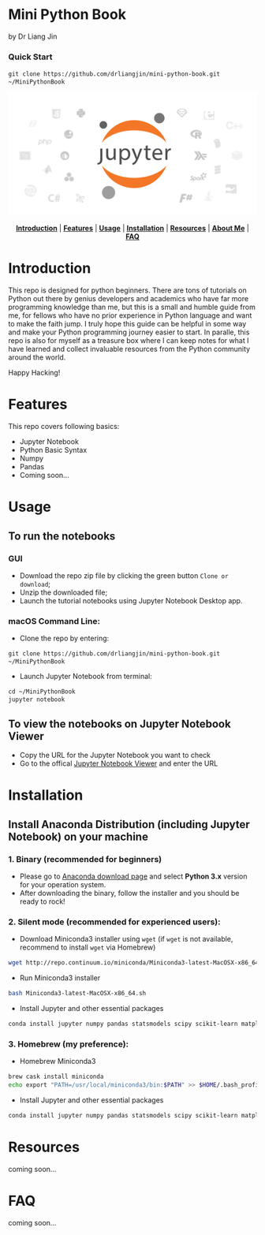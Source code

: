 # Mini Python Book
by Dr Liang Jin

### Quick Start
```shell
git clone https://github.com/drliangjin/mini-python-book.git ~/MiniPythonBook
```

<p align="center"><img src="/doc/image/jupyter.png" alt="jupyter"/></p>
<p align="center">
  <b><a href="#introduction">Introduction</a></b>
  |
  <b><a href="#features">Features</a></b>
  |
  <b><a href="#usage">Usage</a></b>
  |
  <b><a href="#installation">Installation</a></b>
  |
  <b><a href="#resources">Resources</a></b>
  |
  <b><a href="https://sites.google.com/site/drliangjin/">About Me</a></b>  
  |
  <b><a href="#features">FAQ</a></b>  
</p>

# Introduction
This repo is designed for python beginners. There are tons of tutorials on Python out there by genius developers and academics who have far more programming knowledge than me, but this is a small and humble guide from me, for fellows who have no prior experience in Python language and want to make the faith jump. I truly hope this guide can be helpful in some way and make your Python programming journey easier to start. In paralle, this repo is also for myself as a treasure box where I can keep notes for what I have learned and collect invaluable resources from the Python community around the world.

Happy Hacking!

# Features
This repo covers following basics:
- Jupyter Notebook
- Python Basic Syntax
- Numpy
- Pandas
- Coming soon...

# Usage
## To run the notebooks
### GUI
- Download the repo zip file by clicking the green button `Clone or download`;
- Unzip the downloaded file;
- Launch the tutorial notebooks using Jupyter Notebook Desktop app.
### macOS Command Line:
- Clone the repo by entering:
```shell
git clone https://github.com/drliangjin/mini-python-book.git ~/MiniPythonBook
```
- Launch Jupyter Notebook from terminal:
```shell
cd ~/MiniPythonBook
jupyter notebook
```
## To view the notebooks on Jupyter Notebook Viewer
- Copy the URL for the Jupyter Notebook you want to check
- Go to the offical [Jupyter Notebook Viewer](https://nbviewer.jupyter.org/) and enter the URL

# Installation
## Install Anaconda Distribution (including Jupyter Notebook) on your machine
### 1. Binary (recommended for beginners)
- Please go to [Anaconda download page](https://www.anaconda.com/download/) and select **Python 3.x** version for your operation system.
- After downloading the binary, follow the installer and you should be ready to rock!
### 2. Silent mode (recommended for experienced users):
- Download Miniconda3 installer using `wget` (if `wget` is not available, recommend to install `wget` via Homebrew)
```bash
wget http://repo.continuum.io/miniconda/Miniconda3-latest-MacOSX-x86_64.sh
```
- Run Miniconda3 installer
```bash
bash Miniconda3-latest-MacOSX-x86_64.sh
```
- Install Jupyter and other essential packages
```bash
conda install jupyter numpy pandas statsmodels scipy scikit-learn matplotlib seaborn
```
### 3. Homebrew (my preference):
- Homebrew Miniconda3
```bash
brew cask install miniconda
echo export "PATH=/usr/local/miniconda3/bin:$PATH" >> $HOME/.bash_profile
```
- Install Jupyter and other essential packages
```bash
conda install jupyter numpy pandas statsmodels scipy scikit-learn matplotlib seaborn
```
# Resources
coming soon...
# FAQ
coming soon...
